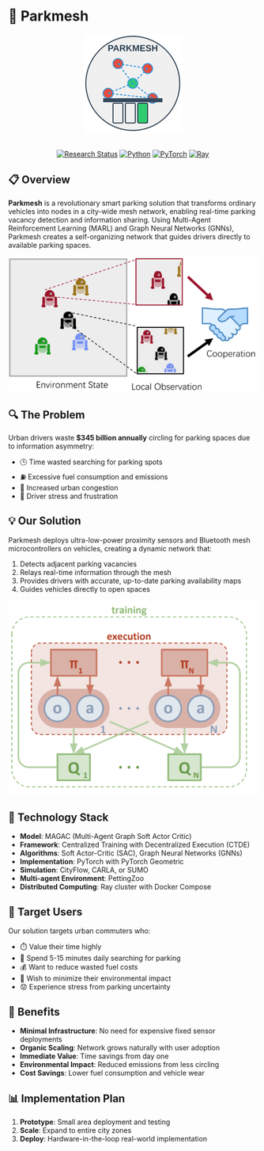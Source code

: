 # 🚗 Parkmesh

<div align="center">
  <img src="logo.svg" alt="Parkmesh Logo" width="200"/>
  <br>
  <br>

  [![Research Status](https://img.shields.io/badge/Research-Active-brightgreen)](https://github.com/velocitatem/Parkmesh)
  [![Python](https://img.shields.io/badge/Python-3.7+-blue.svg)](https://www.python.org/downloads/)
  [![PyTorch](https://img.shields.io/badge/PyTorch-1.9+-red.svg)](https://pytorch.org/)
  [![Ray](https://img.shields.io/badge/Ray-2.0+-purple.svg)](https://ray.io/)
</div>

## 📋 Overview

**Parkmesh** is a revolutionary smart parking solution that transforms ordinary vehicles into nodes in a city-wide mesh network, enabling real-time parking vacancy detection and information sharing. Using Multi-Agent Reinforcement Learning (MARL) and Graph Neural Networks (GNNs), Parkmesh creates a self-organizing network that guides drivers directly to available parking spaces.

<div align="center">
  <img src="Figures/partial_observation.png" alt="Parkmesh Network Visualization" width="600"/>
</div>

## 🔍 The Problem

Urban drivers waste **$345 billion annually** circling for parking spaces due to information asymmetry:

- 🕒 Time wasted searching for parking spots
- ⛽ Excessive fuel consumption and emissions
- 🚦 Increased urban congestion
- 😤 Driver stress and frustration

## 💡 Our Solution

Parkmesh deploys ultra-low-power proximity sensors and Bluetooth mesh microcontrollers on vehicles, creating a dynamic network that:

1. Detects adjacent parking vacancies
2. Relays real-time information through the mesh
3. Provides drivers with accurate, up-to-date parking availability maps
4. Guides vehicles directly to open spaces

<div align="center">
  <img src="Figures/CTDE.png" alt="Centralized Training with Decentralized Execution" width="600"/>
</div>

## 🧠 Technology Stack

- **Model**: MAGAC (Multi-Agent Graph Soft Actor Critic)
- **Framework**: Centralized Training with Decentralized Execution (CTDE)
- **Algorithms**: Soft Actor-Critic (SAC), Graph Neural Networks (GNNs)
- **Implementation**: PyTorch with PyTorch Geometric
- **Simulation**: CityFlow, CARLA, or SUMO
- **Multi-agent Environment**: PettingZoo
- **Distributed Computing**: Ray cluster with Docker Compose

## 🎯 Target Users

Our solution targets urban commuters who:

- ⏱️ Value their time highly
- 🔄 Spend 5-15 minutes daily searching for parking
- 💰 Want to reduce wasted fuel costs
- 🌿 Wish to minimize their environmental impact
- 😟 Experience stress from parking uncertainty

## 🚀 Benefits

- **Minimal Infrastructure**: No need for expensive fixed sensor deployments
- **Organic Scaling**: Network grows naturally with user adoption
- **Immediate Value**: Time savings from day one
- **Environmental Impact**: Reduced emissions from less circling
- **Cost Savings**: Lower fuel consumption and vehicle wear

## 📊 Implementation Plan

1. **Prototype**: Small area deployment and testing
2. **Scale**: Expand to entire city zones
3. **Deploy**: Hardware-in-the-loop real-world implementation
